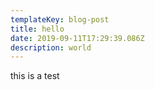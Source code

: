 ```yaml
---
templateKey: blog-post
title: hello
date: 2019-09-11T17:29:39.086Z
description: world
---
```

this is a test
